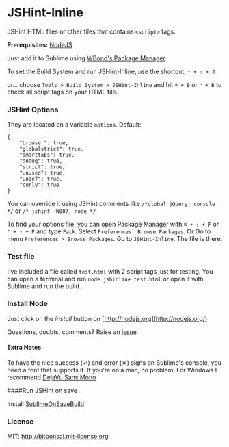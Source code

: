 JSHint-Inline
=============

JSHint HTML files or other files that contains `<script>` tags.

**Prerequisites:** [NodeJS](http://nodejs.org)

Just add it to Sublime using [WBond's Package Manager](https://sublime.wbond.net/packages/JSHint%20Inline).

To set the Build System and run JSHint-Inline, use the shortcut, `⌃ + ⇧ + J`

or... choose `Tools > Build System > JSHint-Inline` and hit `⌘ + B` or `⌃ + B` to check all script tags on your HTML file.

### JSHint Options ###
They are located on a variable `options`. Default:

	{ 	
		"browser": true, 
		"globalstrict": true, 
		"smarttabs": true, 
		"debug": true, 
		"strict": true, 
		"unused": true, 
		"undef": true, 
		"curly": true 
	}

You can override it using JSHint comments like `/*global jQuery, console */` or `/* jshint -W007, node */`

To find your options file, you can open Package Manager with `⌘ + ⇧ + P` or `⌃ + ⇧ + P` and type `Pack`. Select `Preferences: Browse Packages`. Or Go to menu `Preferences > Browse Packages`. Go to `JSHint-Inline`. The file is there.

### Test file ###
I've included a file called `test.html` with 2 script tags just for testing. You can open a terminal and run `node jshinline test.html` or open it with Sublime and run the build.

### Install Node ###
Just click on the _install_ button on [http://nodejs.org](http://nodejs.org/)

Questions, doubts, comments? Raise an [issue](https://github.com/bitbonsai/JSHint-Inline/issues)

#### Extra Notes ####
To have the nice success (✓) and error (✗) signs on Sublime's console, you need a font that supports it. If you're on a mac, no problem. For Windows I recommend [DejaVu Sans Mono](http://dejavu-fonts.org/wiki/Main_Page)

####Run JSHint on save

Install [SublimeOnSaveBuild](https://github.com/alexnj/SublimeOnSaveBuild)

### License
MIT: http://bitbonsai.mit-license.org